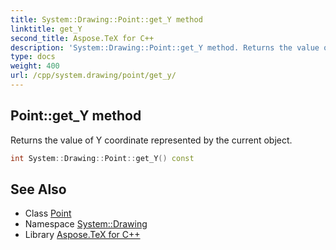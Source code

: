 ```yaml
---
title: System::Drawing::Point::get_Y method
linktitle: get_Y
second_title: Aspose.TeX for C++
description: 'System::Drawing::Point::get_Y method. Returns the value of Y coordinate represented by the current object in C++.'
type: docs
weight: 400
url: /cpp/system.drawing/point/get_y/
---
```

## Point::get_Y method


Returns the value of Y coordinate represented by the current object.

```cpp
int System::Drawing::Point::get_Y() const
```

## See Also

* Class [Point](../)
* Namespace [System::Drawing](../../)
* Library [Aspose.TeX for C++](../../../)
